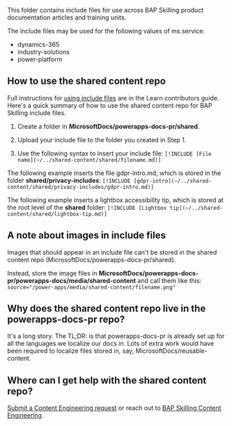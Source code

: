 This folder contains include files for use across BAP Skilling product documentation articles and training units.

The include files may be used for the following values of ms.service:

- dynamics-365
- industry-solutions
- power-platform

## How to use the shared content repo

Full instructions for [using include files](https://review.learn.microsoft.com/help/platform/includes-best-practices?branch=main) are in the Learn contributors guide. Here's a quick summary of how to use the shared content repo for BAP Skilling include files.

1. Create a folder in **MicrosoftDocs/powerapps-docs-pr/shared**.

1. Upload your include file to the folder you created in Step 1.

1. Use the following syntax to insert your include file: `[!INCLUDE [File name](~/../shared-content/shared/filename.md)]`

The following example inserts the file gdpr-intro.md, which is stored in the folder **shared/privacy-includes**: `[!INCLUDE [gdpr-intro](~/../shared-content/shared/privacy-includes/gdpr-intro.md)]`

The following example inserts a lightbox accessibility tip, which is stored at the root level of the **shared** folder: `[!INCLUDE [Lightbox tip](~/../shared-content/shared/lightbox-tip.md)]`

## A note about images in include files

Images that should appear in an include file can't be stored in the shared content repo (MicrosoftDocs/powerapps-docs-pr/shared).

Instead, store the image files in **MicrosoftDocs/powerapps-docs-pr/powerapps-docs/media/shared-content** and call them like this: `source="/power-apps/media/shared-content/filename.png"`

## Why does the shared content repo live in the powerapps-docs-pr repo?

It's a long story. The TL;DR: is that powerapps-docs-pr is already set up for all the languages we localize our docs in. Lots of extra work would have been required to localize files stored in, say, MicrosoftDocs/reusable-content.

## Where can I get help with the shared content repo?

[Submit a Content Engineering request](content-engineering-requests.md?branch=main) or reach out to [BAP Skilling Content Engineering](mailto:crmce@microsoft.com).
